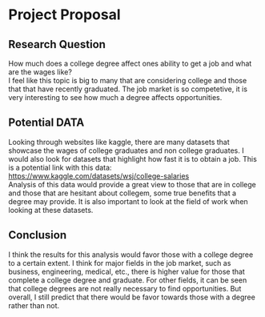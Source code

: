 # Project Proposal
## Research Question
How much does a college degree affect ones ability to get a job and what are the wages like? <br> I feel like this topic is big to many that are considering college and those that that have recently graduated. The job market is so competetive, it is very interesting to see how much a degree affects opportunities. 
## Potential DATA
Looking through websites like kaggle, there are many datasets that showcase the wages of college graduates and non college graduates. I would also look for datasets that highlight how fast it is to obtain a job. This is a potential link with this data: <br> https://www.kaggle.com/datasets/wsj/college-salaries <br> Analysis of this data would provide a great view to those that are in college and those that are hesitant about collegem, some true benefits that a degree may provide. It is also important to look at the field of work when looking at these datasets. 
## Conclusion 
I think the results for this analysis would favor those with a college degree to a certain extent. I think for major fields in the job market, such as business, engineering, medical, etc., there is higher value for those that complete a college degree and graduate. For other fields, it can be seen that college degrees are not really necessary to find opportunities. But overall, I still predict that there would be favor towards those with a degree rather than not. 